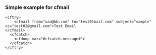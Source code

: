 ### Simple example for cfmail
```
<cftry>
    <cfmail from="aaa@bb.com" to="test01mail.com" subject="sample" cc="test02@gmail.com">Test Email
</cfmail>
  <cfcatch>
    <cfdump var="#cfcatch.message#">
  </cfcatch>
</cftry>
```